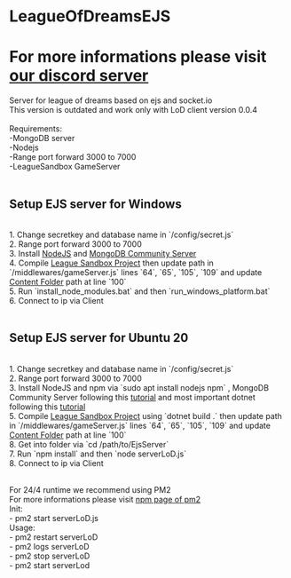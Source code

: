 # LeagueOfDreamsEJS
# For more informations please visit <a href="https://discord.gg/NUDmnGR2ka">our discord server</a>

Server for league of dreams based on ejs and socket.io<br>
This version is outdated and work only with LoD client version 0.0.4<br>
<br>
Requirements:<br>
 -MongoDB server<br>
 -Nodejs<br>
 -Range port forward 3000 to 7000<br>
 -LeagueSandbox GameServer<br>
<br>
<h2>Setup EJS server for Windows</h2><br>
1. Change secretkey and database name in `/config/secret.js`<br>
2. Range port forward 3000 to 7000<br>
3. Install <a href="https://nodejs.dev">NodeJS</a> and <a href="https://www.mongodb.com/try/download/community">MongoDB Community Server</a><br>
4. Compile <a href="https://github.com/LeagueSandbox/GameServer">League Sandbox Project</a> then update path in `/middlewares/gameServer.js` lines `64`, `65`, `105`, `109` and update <a href="https://github.com/LeagueSandbox/LeagueSandbox-Default">Content Folder</a> path at line `100`<br>
5. Run `install_node_modules.bat` and then `run_windows_platform.bat`<br>
6. Connect to ip via Client<br><br>

<h2>Setup EJS server for Ubuntu 20</h2><br>
1. Change secretkey and database name in `/config/secret.js`<br>
2. Range port forward 3000 to 7000<br>
3. Install NodeJS and npm via `sudo apt install nodejs npm` , MongoDB Community Server following this <a href="https://www.mongodb.com/docs/manual/tutorial/install-mongodb-on-ubuntu/">tutorial</a> and most important dotnet following this <a href="https://tecadmin.net/how-to-install-net-core-on-ubuntu-20-04/">tutorial</a><br>
5. Compile <a href="https://github.com/LeagueSandbox/GameServer">League Sandbox Project</a> using `dotnet build .` then update path in `/middlewares/gameServer.js` lines `64`, `65`, `105`, `109` and update <a href="https://github.com/LeagueSandbox/LeagueSandbox-Default">Content Folder</a> path at line `100`<br>
8. Get into folder via `cd /path/to/EjsServer`<br>
7. Run `npm install` and then `node serverLoD.js`<br>
8. Connect to ip via Client<br><br>

For 24/4 runtime we recommend using PM2<br>
For more informations please visit <a href="https://www.npmjs.com/package/pm2">npm page of pm2</a><br>
 Init:<br>
     - pm2 start serverLoD.js<br>
 Usage:<br>
     - pm2 restart serverLoD<br>
     - pm2 logs serverLoD<br>
     - pm2 stop serverLoD<br>
     - pm2 start serverLod<br>
